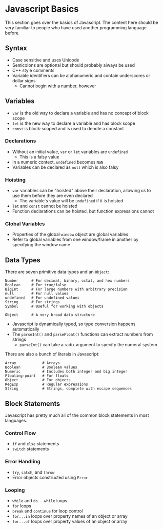 # Javascript Basics
This section goes over the basics of Javascript. The content here should be very familiar to people who have used another programming language before.

## Syntax
- Case sensitive and uses Unicode
- Semicolons are optional but should probably always be used
- C++ style comments
- Variable identifiers can be alphanumeric and contain underscores or dollar signs
  - Cannot begin with a number, however

## Variables
- `var` is the old way to declare a variable and has no concept of block scope
- `let` is the new way to declare a variable and has block scope
- `const` is block-scoped and is used to denote a constant

### Declarations
- Without an initial value, `var` or `let` variables are `undefined`
  - This is a falsy value
- In a numeric context, `undefined` becomes `NaN`
- Variables can be declared as `null` which is also falsy

### Hoisting
- `var` variables can be "hoisted" above their declaration, allowing us to use them before they are even declared
  - The variable's value will be `undefined` if it is hoisted
- `let` and `const` cannot be hoisted
- Function declarations can be hoisted, but function expressions cannot

### Global Variables
- Properties of the global `window` object are global variables
- Refer to global variables from one window/frame in another by specifying the window name

## Data Types
There are seven primitive data types and an `Object`:
```
Number      # For decimal, binary, octal, and hex numbers
Boolean     # For true/false
BigInt      # For large numbers with arbitrary precision
null        # For null values
undefined   # For undefined values
String      # For strings
Symbol      # Useful for working with objects

Object      # A very broad data structure
```
- Javascript is dynamically typed, so type conversion happens automatically
- The `parseInt()` and `parseFloat()` functions can extract numbers from strings
  - `parseInt()` can take a radix argument to specify the numeral system

There are also a bunch of literals in Javascript:
```
Array            # Arrays
Boolean          # Boolean values
Numeric          # Includes both integer and big integer
Floating-point   # For floats
Object           # For objects
RegExp           # Regular expressions
String           # Strings, complete with escape sequences
```

## Block Statements
Javascript has pretty much all of the common block statements in most languages.

### Control Flow
- `if` and `else` statements
- `switch` statements

### Error Handling
- `try`, `catch`, and `throw`
- Error objects constructed using `Error`

### Looping
- `while` and `do...while` loops
- `for` loops
- `break` and `continue` for loop control
- `for...in` loops over property names of an object or array
- `for...of` loops over property values of an object or array